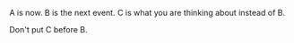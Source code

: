 A is now.
B is the next event.
C is what you are thinking about instead of B.

Don't put C before B.